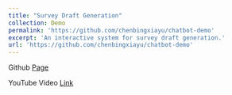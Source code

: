 ```yaml
---
title: "Survey Draft Generation"
collection: Demo
permalink: 'https://github.com/chenbingxiayu/chatbot-demo'
excerpt: 'An interactive system for survey draft generation.'
url: 'https://github.com/chenbingxiayu/chatbot-demo'
---
```


Github <a href="https://github.com/preke/asg_demo">Page</a>

YouTube Video <a href="https://www.youtube.com/watch?v=x7wxiUVQcY8">Link</a>


